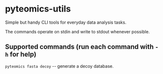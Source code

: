 # pyteomics-utils
Simple but handy CLI tools for everyday data analysis tasks.

The commands operate on stdin and write to stdout whenever possible.

## Supported commands (run each command with `-h` for help)

`pyteomics fasta decoy` -- generate a decoy database.
